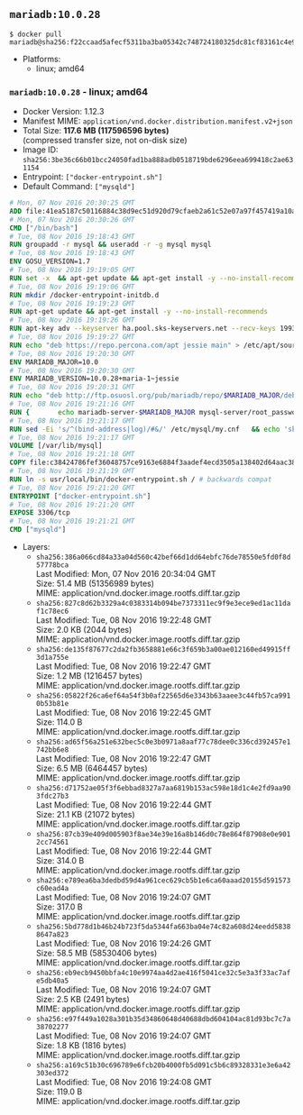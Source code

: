 ## `mariadb:10.0.28`

```console
$ docker pull mariadb@sha256:f22ccaad5afecf5311ba3ba05342c748724180325dc81cf83161c4e981504edf
```

-	Platforms:
	-	linux; amd64

### `mariadb:10.0.28` - linux; amd64

-	Docker Version: 1.12.3
-	Manifest MIME: `application/vnd.docker.distribution.manifest.v2+json`
-	Total Size: **117.6 MB (117596596 bytes)**  
	(compressed transfer size, not on-disk size)
-	Image ID: `sha256:3be36c66b01bcc24050fad1ba888adb0518719bde6296eea699418c2ae631154`
-	Entrypoint: `["docker-entrypoint.sh"]`
-	Default Command: `["mysqld"]`

```dockerfile
# Mon, 07 Nov 2016 20:30:25 GMT
ADD file:41ea5187c50116884c38d9ec51d920d79cfaeb2a61c52e07a97f457419a10a4f in / 
# Mon, 07 Nov 2016 20:30:26 GMT
CMD ["/bin/bash"]
# Tue, 08 Nov 2016 19:18:43 GMT
RUN groupadd -r mysql && useradd -r -g mysql mysql
# Tue, 08 Nov 2016 19:18:43 GMT
ENV GOSU_VERSION=1.7
# Tue, 08 Nov 2016 19:19:05 GMT
RUN set -x 	&& apt-get update && apt-get install -y --no-install-recommends ca-certificates wget && rm -rf /var/lib/apt/lists/* 	&& wget -O /usr/local/bin/gosu "https://github.com/tianon/gosu/releases/download/$GOSU_VERSION/gosu-$(dpkg --print-architecture)" 	&& wget -O /usr/local/bin/gosu.asc "https://github.com/tianon/gosu/releases/download/$GOSU_VERSION/gosu-$(dpkg --print-architecture).asc" 	&& export GNUPGHOME="$(mktemp -d)" 	&& gpg --keyserver ha.pool.sks-keyservers.net --recv-keys B42F6819007F00F88E364FD4036A9C25BF357DD4 	&& gpg --batch --verify /usr/local/bin/gosu.asc /usr/local/bin/gosu 	&& rm -r "$GNUPGHOME" /usr/local/bin/gosu.asc 	&& chmod +x /usr/local/bin/gosu 	&& gosu nobody true 	&& apt-get purge -y --auto-remove ca-certificates wget
# Tue, 08 Nov 2016 19:19:06 GMT
RUN mkdir /docker-entrypoint-initdb.d
# Tue, 08 Nov 2016 19:19:23 GMT
RUN apt-get update && apt-get install -y --no-install-recommends 		apt-transport-https ca-certificates 		pwgen 	&& rm -rf /var/lib/apt/lists/*
# Tue, 08 Nov 2016 19:19:26 GMT
RUN apt-key adv --keyserver ha.pool.sks-keyservers.net --recv-keys 199369E5404BD5FC7D2FE43BCBCB082A1BB943DB 	&& apt-key adv --keyserver ha.pool.sks-keyservers.net --recv-keys 430BDF5C56E7C94E848EE60C1C4CBDCDCD2EFD2A 	&& apt-key adv --keyserver ha.pool.sks-keyservers.net --recv-keys 4D1BB29D63D98E422B2113B19334A25F8507EFA5
# Tue, 08 Nov 2016 19:19:27 GMT
RUN echo "deb https://repo.percona.com/apt jessie main" > /etc/apt/sources.list.d/percona.list 	&& { 		echo 'Package: *'; 		echo 'Pin: release o=Percona Development Team'; 		echo 'Pin-Priority: 998'; 	} > /etc/apt/preferences.d/percona
# Tue, 08 Nov 2016 19:20:30 GMT
ENV MARIADB_MAJOR=10.0
# Tue, 08 Nov 2016 19:20:30 GMT
ENV MARIADB_VERSION=10.0.28+maria-1~jessie
# Tue, 08 Nov 2016 19:20:31 GMT
RUN echo "deb http://ftp.osuosl.org/pub/mariadb/repo/$MARIADB_MAJOR/debian jessie main" > /etc/apt/sources.list.d/mariadb.list 	&& { 		echo 'Package: *'; 		echo 'Pin: release o=MariaDB'; 		echo 'Pin-Priority: 999'; 	} > /etc/apt/preferences.d/mariadb
# Tue, 08 Nov 2016 19:21:16 GMT
RUN { 		echo mariadb-server-$MARIADB_MAJOR mysql-server/root_password password 'unused'; 		echo mariadb-server-$MARIADB_MAJOR mysql-server/root_password_again password 'unused'; 	} | debconf-set-selections 	&& apt-get update 	&& apt-get install -y 		mariadb-server=$MARIADB_VERSION 		percona-xtrabackup 		socat 	&& rm -rf /var/lib/apt/lists/* 	&& sed -ri 's/^user\s/#&/' /etc/mysql/my.cnf /etc/mysql/conf.d/* 	&& rm -rf /var/lib/mysql && mkdir -p /var/lib/mysql /var/run/mysqld 	&& chown -R mysql:mysql /var/lib/mysql /var/run/mysqld 	&& chmod 777 /var/run/mysqld
# Tue, 08 Nov 2016 19:21:17 GMT
RUN sed -Ei 's/^(bind-address|log)/#&/' /etc/mysql/my.cnf 	&& echo 'skip-host-cache\nskip-name-resolve' | awk '{ print } $1 == "[mysqld]" && c == 0 { c = 1; system("cat") }' /etc/mysql/my.cnf > /tmp/my.cnf 	&& mv /tmp/my.cnf /etc/mysql/my.cnf
# Tue, 08 Nov 2016 19:21:17 GMT
VOLUME [/var/lib/mysql]
# Tue, 08 Nov 2016 19:21:18 GMT
COPY file:c38424786fef36048757ce9163e6884f3aadef4ecd3505a138402d64aac38c4e in /usr/local/bin/ 
# Tue, 08 Nov 2016 19:21:19 GMT
RUN ln -s usr/local/bin/docker-entrypoint.sh / # backwards compat
# Tue, 08 Nov 2016 19:21:20 GMT
ENTRYPOINT ["docker-entrypoint.sh"]
# Tue, 08 Nov 2016 19:21:20 GMT
EXPOSE 3306/tcp
# Tue, 08 Nov 2016 19:21:21 GMT
CMD ["mysqld"]
```

-	Layers:
	-	`sha256:386a066cd84a33a04d560c42bef66d1dd64ebfc76de78550e5fd0f8d57778bca`  
		Last Modified: Mon, 07 Nov 2016 20:34:04 GMT  
		Size: 51.4 MB (51356989 bytes)  
		MIME: application/vnd.docker.image.rootfs.diff.tar.gzip
	-	`sha256:827c8d62b3329a4c0383314b094be7373311ec9f9e3ece9ed1ac11daf1c78ec6`  
		Last Modified: Tue, 08 Nov 2016 19:22:48 GMT  
		Size: 2.0 KB (2044 bytes)  
		MIME: application/vnd.docker.image.rootfs.diff.tar.gzip
	-	`sha256:de135f87677c2da2fb3658881e66c3f659b3a00ae012160ed49915ff3d1a755e`  
		Last Modified: Tue, 08 Nov 2016 19:22:47 GMT  
		Size: 1.2 MB (1216457 bytes)  
		MIME: application/vnd.docker.image.rootfs.diff.tar.gzip
	-	`sha256:05822f26ca6ef64a54f3b0af22565d6e3343b63aaee3c44fb57ca9910b53b81e`  
		Last Modified: Tue, 08 Nov 2016 19:22:45 GMT  
		Size: 114.0 B  
		MIME: application/vnd.docker.image.rootfs.diff.tar.gzip
	-	`sha256:ad65f56a251e632bec5c0e3b0971a8aaf77c78dee0c336cd392457e1742bb6e8`  
		Last Modified: Tue, 08 Nov 2016 19:22:47 GMT  
		Size: 6.5 MB (6464457 bytes)  
		MIME: application/vnd.docker.image.rootfs.diff.tar.gzip
	-	`sha256:d71752ae05f3f6ebbad8327a7aa6819b153ac598e18d1c4e2fd9aa903fdc27b3`  
		Last Modified: Tue, 08 Nov 2016 19:22:44 GMT  
		Size: 21.1 KB (21072 bytes)  
		MIME: application/vnd.docker.image.rootfs.diff.tar.gzip
	-	`sha256:87cb39e409d005903f8ae34e39e16a8b146d0c78e864f87908e0e9012cc74561`  
		Last Modified: Tue, 08 Nov 2016 19:22:44 GMT  
		Size: 314.0 B  
		MIME: application/vnd.docker.image.rootfs.diff.tar.gzip
	-	`sha256:e789ea6ba3dedbd59d4a961cec629cb5b1e6ca60aaad20155d591573c60ead4a`  
		Last Modified: Tue, 08 Nov 2016 19:24:07 GMT  
		Size: 317.0 B  
		MIME: application/vnd.docker.image.rootfs.diff.tar.gzip
	-	`sha256:5bd778d1b46b24b723f5da5344fa663ba04e74c82a608d24eedd58388647a823`  
		Last Modified: Tue, 08 Nov 2016 19:24:26 GMT  
		Size: 58.5 MB (58530406 bytes)  
		MIME: application/vnd.docker.image.rootfs.diff.tar.gzip
	-	`sha256:eb9ecb9450bbfa4c10e9974aa4d2ae416f5041ce32c5e3a3f33ac7afe5db40a5`  
		Last Modified: Tue, 08 Nov 2016 19:24:07 GMT  
		Size: 2.5 KB (2491 bytes)  
		MIME: application/vnd.docker.image.rootfs.diff.tar.gzip
	-	`sha256:e97f449a1028a301b35d34860648d40688dbd604104ac81d93bc7c7a38702277`  
		Last Modified: Tue, 08 Nov 2016 19:24:07 GMT  
		Size: 1.8 KB (1816 bytes)  
		MIME: application/vnd.docker.image.rootfs.diff.tar.gzip
	-	`sha256:a169c51b30c696789e6fcb20b4000fb5d091c5b6c89328331e3e6a42303ed372`  
		Last Modified: Tue, 08 Nov 2016 19:24:08 GMT  
		Size: 119.0 B  
		MIME: application/vnd.docker.image.rootfs.diff.tar.gzip
